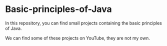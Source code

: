 # Basic-principles-of-Java
In this repository, you can find small projects containing the basic principles of Java.

We can find some of these projects on YouTube, they are not my own.
